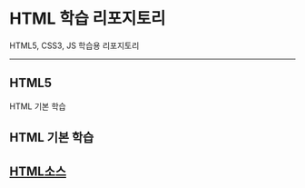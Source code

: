 # HTML 학습 리포지토리

HTML5, CSS3, JS 학습용 리포지토리

--------------------------------

## HTML5
HTML 기본 학습

## HTML 기본 학습
[HTML소스](https://github.com/sumin2123/StudyHtml/tree/main/01_HTML)
---------------------------------------------------------------------

